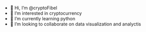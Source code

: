 - 👋 Hi, I’m @cryptoFibel
- 👀 I’m interested in cryptocurrency
- 🌱 I’m currently learning python
- 💞️ I’m looking to collaborate on data visualization and analyctis
